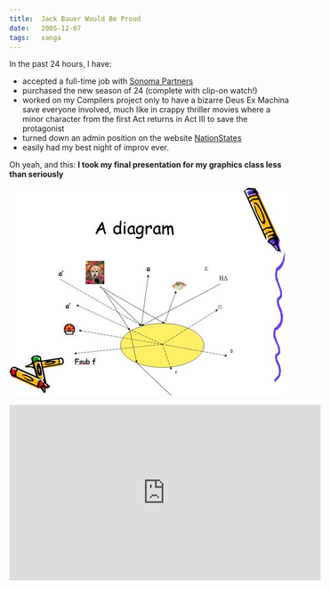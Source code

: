 ```yaml
---
title:  Jack Bauer Would Be Proud
date:   2005-12-07
tags:   xanga
---
```


In the past 24 hours, I have:

* accepted a full-time job with [Sonoma Partners](http://www.sonomapartners.com/)
* purchased the new season of 24 (complete with clip-on watch!)
* worked on my Compilers project only to have a bizarre Deus Ex Machina save everyone involved, much like in crappy thriller movies where a minor character from the first Act returns in Act III to save the protagonist
* turned down an admin position on the website [NationStates](http://www.nationstates.net/)
* easily had my best night of improv ever.

Oh yeah, and this: **I took my final presentation for my graphics class less than seriously**

![](/images/2005-12-07-shot-3.jpg)

<iframe width="560" height="315" src="https://www.youtube-nocookie.com/embed/o76RB9o-Cq4" frameborder="0" allow="autoplay; encrypted-media" allowfullscreen></iframe>